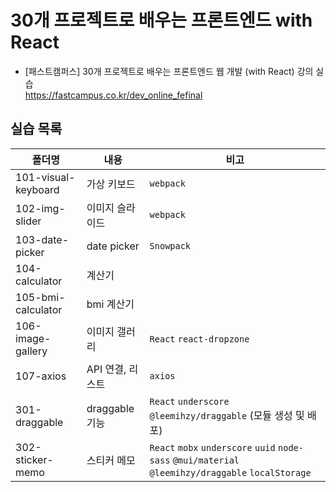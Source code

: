 # 30개 프로젝트로 배우는 프론트엔드 with React
 - [패스트캠퍼스] 30개 프로젝트로 배우는 프론트엔드 웹 개발 (with React) 강의 실습<br>
 https://fastcampus.co.kr/dev_online_fefinal
 
 ## 실습 목록
| 폴더명             | 내용                | 비고                     |
| --------------- | ------------------ | ------------------------------- |
| 101-visual-keyboard       |   가상 키보드          |       `webpack`      |
| 102-img-slider    | 이미지 슬라이드    | `webpack`         |
| 103-date-picker   | date picker  |`Snowpack`|
| 104-calculator |  계산기 |  | 
| 105-bmi-calculator  | bmi 계산기 |  |
| 106-image-gallery  | 이미지 갤러리  | `React` `react-dropzone` |
| 107-axios  | API 연결, 리스트  | `axios` |
| 301-draggable  |   draggable 기능          |     `React` `underscore` `@leemihzy/draggable` (모듈 생성 및 배포)     |
| 302-sticker-memo  |   스티커 메모   |  `React` `mobx` `underscore` `uuid` `node-sass` `@mui/material` `@leemihzy/draggable` `localStorage`    |
